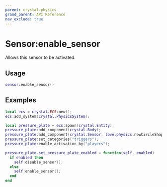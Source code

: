 ```yaml
---
parent: crystal.physics
grand_parent: API Reference
nav_exclude: true
---
```


# Sensor:enable_sensor

Allows this sensor to be activated.

## Usage

```lua
sensor:enable_sensor()
```

## Examples

```lua
local ecs = crystal.ECS:new();
ecs:add_system(crystal.PhysicsSystem);

local pressure_plate = ecs:spawn(crystal.Entity);
pressure_plate:add_component(crystal.Body);
pressure_plate:add_component(crystal.Sensor, love.physics.newCircleShape(4));
pressure_plate:set_categories("triggers");
pressure_plate:enable_activation_by("players");

pressure_plate.set_pressure_plate_enabled = function(self, enabled)
  if enabled then
    self:disable_sensor();
  else
    self:enable_sensor();
  end
end
```
